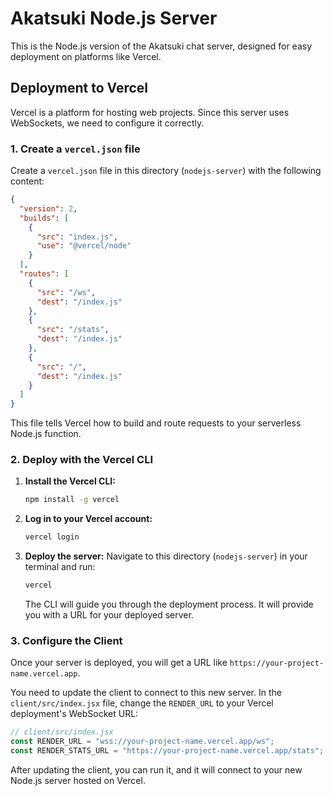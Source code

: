 # Akatsuki Node.js Server

This is the Node.js version of the Akatsuki chat server, designed for easy deployment on platforms like Vercel.

## Deployment to Vercel

Vercel is a platform for hosting web projects. Since this server uses WebSockets, we need to configure it correctly.

### 1. Create a `vercel.json` file

Create a `vercel.json` file in this directory (`nodejs-server`) with the following content:

```json
{
  "version": 2,
  "builds": [
    {
      "src": "index.js",
      "use": "@vercel/node"
    }
  ],
  "routes": [
    {
      "src": "/ws",
      "dest": "/index.js"
    },
    {
      "src": "/stats",
      "dest": "/index.js"
    },
    {
      "src": "/",
      "dest": "/index.js"
    }
  ]
}
```

This file tells Vercel how to build and route requests to your serverless Node.js function.

### 2. Deploy with the Vercel CLI

1.  **Install the Vercel CLI:**
    ```bash
    npm install -g vercel
    ```

2.  **Log in to your Vercel account:**
    ```bash
    vercel login
    ```

3.  **Deploy the server:**
    Navigate to this directory (`nodejs-server`) in your terminal and run:
    ```bash
    vercel
    ```
    The CLI will guide you through the deployment process. It will provide you with a URL for your deployed server.

### 3. Configure the Client

Once your server is deployed, you will get a URL like `https://your-project-name.vercel.app`.

You need to update the client to connect to this new server. In the `client/src/index.jsx` file, change the `RENDER_URL` to your Vercel deployment's WebSocket URL:

```javascript
// client/src/index.jsx
const RENDER_URL = "wss://your-project-name.vercel.app/ws";
const RENDER_STATS_URL = "https://your-project-name.vercel.app/stats";
```

After updating the client, you can run it, and it will connect to your new Node.js server hosted on Vercel.
